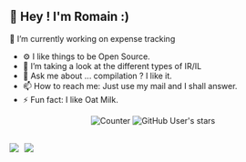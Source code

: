 ## 👋 Hey ! I'm Romain :)

🔭 I’m currently working on expense tracking
- ⚙️ I like things to be Open Source.
- 🌱 I’m taking a look at the different types of IR/IL
- 💬 Ask me about ... compilation ? I like it.
- 📫 How to reach me: Just use my mail and I shall answer.
- ⚡ Fun fact: I like Oat Milk.

<div align="center">

  ![Counter](https://komarev.com/ghpvc/?username=N3tup&color=blue)
  ![GitHub User's stars](https://img.shields.io/github/stars/N3tup?affiliations=OWNER%2CCOLLABORATOR&label=Github%20stars)

</div>
<br>
<div style="display: flex; align-items: flex-start; gap: 10px;">
  <a href="https://github.com/vn7n24fzkq/github-profile-summary-cards">
    <img src="https://github-profile-summary-cards.vercel.app/api/cards/stats?username=RomainBouchez&theme=github_dark" />
  </a>
  <a href="https://github.com/vn7n24fzkq/github-profile-summary-cards">
    <img src="https://github-profile-summary-cards.vercel.app/api/cards/profile-details?username=RomainBouchez&theme=github_dark" />
  </a>
</div>

